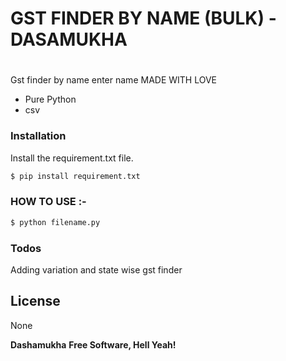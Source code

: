 # GST FINDER BY NAME (BULK) - DASAMUKHA
# 



Gst finder by name enter name
MADE WITH LOVE 

  - Pure  Python
  - csv




### Installation



Install the requirement.txt file.

```sh
$ pip install requirement.txt
```



### HOW TO USE :-


```sh
$ python filename.py
```




### Todos

Adding variation and state wise gst finder

License
----

None

**Dashamukha**
**Free Software, Hell Yeah!**


